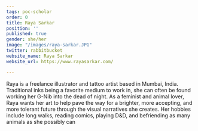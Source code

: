 ```yaml
---
tags: poc-scholar
order: 0
title: Raya Sarkar
position: ''
published: true
gender: she/her
image: "/images/raya-sarkar.JPG"
twitter: rabbitbucket
website_name: Raya Sarkar
website_url: https://www.rayasarkar.com/

---
```

Raya is a freelance illustrator and tattoo artist based in Mumbai, India. Traditional inks being a favorite medium to work in, she can often be found working her G-Nib into the dead of night. As a feminist and animal lover, Raya wants her art to help pave the way for a brighter, more accepting, and more tolerant future through the visual narratives she creates. Her hobbies include long walks, reading comics, playing D&D, and befriending as many animals as she possibly can